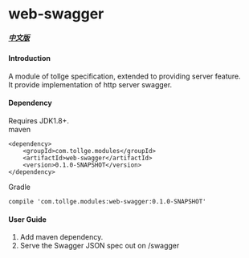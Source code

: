 # web-swagger

##### [中文版](https://github.com/lioutall/tollge-modules/blob/master/web/web-swagger/README_zh.md)
#### Introduction
A module of tollge specification, extended to providing server feature.   
It provide implementation of http server swagger.

#### Dependency

Requires JDK1.8+.   
maven
```
<dependency>
    <groupId>com.tollge.modules</groupId>
    <artifactId>web-swagger</artifactId>
    <version>0.1.0-SNAPSHOT</version>
</dependency>
```
Gradle
```
compile 'com.tollge.modules:web-swagger:0.1.0-SNAPSHOT'
```

#### User Guide

1. Add maven dependency.
2. Serve the Swagger JSON spec out on /swagger


